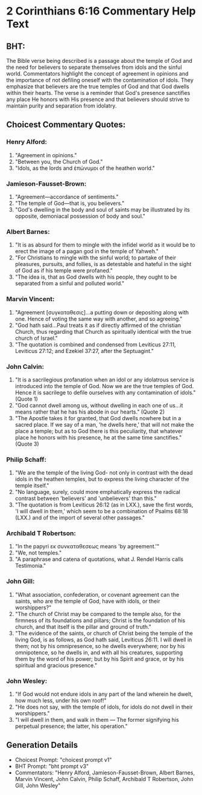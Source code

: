 # 2 Corinthians 6:16 Commentary Help Text

## BHT:
The Bible verse being described is a passage about the temple of God and the need for believers to separate themselves from idols and the sinful world. Commentators highlight the concept of agreement in opinions and the importance of not defiling oneself with the contamination of idols. They emphasize that believers are the true temples of God and that God dwells within their hearts. The verse is a reminder that God's presence sanctifies any place He honors with His presence and that believers should strive to maintain purity and separation from idolatry.

## Choicest Commentary Quotes:
### Henry Alford:
1. "Agreement in opinions." 
2. "Between you, the Church of God." 
3. "Idols, as the lords and ἐπώνυμοι of the heathen world."

### Jamieson-Fausset-Brown:
1. "Agreement—accordance of sentiments."
2. "The temple of God—that is, you believers."
3. "God's dwelling in the body and soul of saints may be illustrated by its opposite, demoniacal possession of body and soul."

### Albert Barnes:
1. "It is as absurd for them to mingle with the infidel world as it would be to erect the image of a pagan god in the temple of Yahweh."
2. "For Christians to mingle with the sinful world; to partake of their pleasures, pursuits, and follies, is as detestable and hateful in the sight of God as if his temple were profaned."
3. "The idea is, that as God dwells with his people, they ought to be separated from a sinful and polluted world."

### Marvin Vincent:
1. "Agreement [συγκαταθεσις]...a putting down or depositing along with one. Hence of voting the same way with another, and so agreeing."
2. "God hath said...Paul treats it as if directly affirmed of the christian Church, thus regarding that Church as spiritually identical with the true church of Israel."
3. "The quotation is combined and condensed from Leviticus 27:11, Leviticus 27:12; and Ezekiel 37:27, after the Septuagint."

### John Calvin:
1. "It is a sacrilegious profanation when an idol or any idolatrous service is introduced into the temple of God. Now we are the true temples of God. Hence it is sacrilege to defile ourselves with any contamination of idols." (Quote 1)
2. "God cannot dwell among us, without dwelling in each one of us...it means rather that he has his abode in our hearts." (Quote 2)
3. "The Apostle takes it for granted, that God dwells nowhere but in a sacred place. If we say of a man, 'he dwells here,' that will not make the place a temple; but as to God there is this peculiarity, that whatever place he honors with his presence, he at the same time sanctifies." (Quote 3)

### Philip Schaff:
1. "We are the temple of the living God- not only in contrast with the dead idols in the heathen temples, but to express the living character of the temple itself." 
2. "No language, surely, could more emphatically express the radical contrast between 'believers' and 'unbelievers' than this." 
3. "The quotation is from Leviticus 26:12 (as in LXX.), save the first words, 'I will dwell in them,' which seem to be a combination of Psalms 68:18 (LXX.) and of the import of several other passages."

### Archibald T Robertson:
1. "In the papyri εκ συνκαταθεσεως means 'by agreement.'" 
2. "We, not temples." 
3. "A paraphrase and catena of quotations, what J. Rendel Harris calls Testimonia."

### John Gill:
1. "What association, confederation, or covenant agreement can the saints, who are the temple of God, have with idols, or their worshippers?"
2. "The church of Christ may be compared to the temple also, for the firmness of its foundations and pillars; Christ is the foundation of his church, and that itself is the pillar and ground of truth."
3. "The evidence of the saints, or church of Christ being the temple of the living God, is as follows, as God hath said, Leviticus 26:11. I will dwell in them; not by his omnipresence, so he dwells everywhere; nor by his omnipotence, so he dwells in, and with all his creatures, supporting them by the word of his power; but by his Spirit and grace, or by his spiritual and gracious presence."

### John Wesley:
1. "If God would not endure idols in any part of the land wherein he dwelt, how much less, under his own roof!"
2. "He does not say, with the temple of idols, for idols do not dwell in their worshippers."
3. "I will dwell in them, and walk in them — The former signifying his perpetual presence; the latter, his operation."


## Generation Details
- Choicest Prompt: "choicest prompt v1"
- BHT Prompt: "bht prompt v3"
- Commentators: "Henry Alford, Jamieson-Fausset-Brown, Albert Barnes, Marvin Vincent, John Calvin, Philip Schaff, Archibald T Robertson, John Gill, John Wesley"

